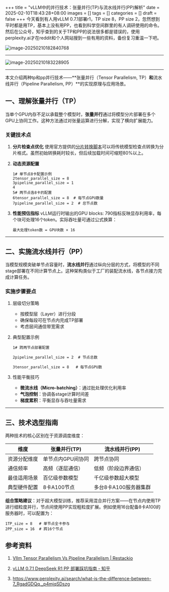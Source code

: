 +++
title = "vLLM中的并行技术：张量并行(TP)与流水线并行(PP)解析"
date = 2025-02-10T18:43:28+08:00
images = []
tags = []
categories = []
draft = false
+++
今天看到有人用vLLM 0.7.1部署r1，TP size 8，PP size 2，忽然想到平时都是用TP，基本上没有用PP，也看到科学空间群里的有人调研使用的命令。然后在公众号，知乎查到的关于TP和PP的说法很多都是错误的，使用perplexity.ai才在reddit和个人网站搜到一些有用的资料，备份复习重温一下吧。

![image-20250210182840768](/images/20250210-vllm-tp-pp-parallelism-explained/image-20250210182840768.png)

<!--more-->
---
![image-20250210183228905](/images/20250210-vllm-tp-pp-parallelism-explained/image-20250210183228905.png)

------

本文介绍两种tp和pp并行技术——**张量并行（Tensor Parallelism, TP）**和**流水线并行（Pipeline Parallelism, PP）**的实现原理与应用场景。


## 一、理解张量并行（TP）

当单个GPU内存不足以承载整个模型时，**张量并行**通过将模型分片部署在多个GPU上协同工作。这种方法通过对张量运算进行分解，实现了横向扩展能力。

### 关键技术点

1. **分片检查点优化**
   使用官方提供的[分片转换脚本](https://docs.vllm.ai/en/latest/getting_started/examples/save_sharded_state.html)可以将传统模型检查点转换为分片格式。虽然初始转换耗时较长，但后续加载时间可缩短80%以上。

2. **动态资源配置**

   ```properties
   1# 单节点8卡配置示例
   2tensor_parallel_size = 8
   3pipeline_parallel_size = 1
   4
   5# 两节点各8卡的配置
   6tensor_parallel_size = 8  # 每节点GPU数量
   7pipeline_parallel_size = 2  # 总节点数
   ```

3. **性能预估指标**
   vLLM运行时输出的GPU blocks: 790指标反映显存利用率，每个块可处理16个token。实际吞吐量可通过公式换算：

   ```
   最大处理token数 = GPU块数 × 16
   ```

------

## 二、实施流水线并行（PP）

当模型规模突破单节点容量时，**流水线并行**通过纵向分层的方式，将模型的不同stage部署在不同计算节点上。这种架构类似于工厂的装配流水线，各节点接力完成计算任务。



### 实施步骤要点

1. 层级切分策略

   - 按模型层（Layer）进行分段
   - 确保每段可在节点内完成TP部署
   - 考虑层间通信带宽需求

2. 典型配置示例

   ```properties
   1# 跨两节点部署配置
   
   2pipeline_parallel_size = 2  # 节点总数
   
   3tensor_parallel_size = 8   # 每节点GPU数
   ```

3. 性能平衡技巧

   - **微流水线（Micro-batching）**：通过批处理优化利用率
   - **气泡控制**：协调各stage计算时间差
   - **梯度累积**：平衡显存与吞吐量需求

------

## 三、技术选型指南

两种技术的核心区别在于资源调度维度：

| 维度         | 张量并行(TP)      | 流水线并行(PP)        |
| ------------ | ----------------- | --------------------- |
| 资源分配维度 | 单节点内GPU间协同 | 跨节点协同            |
| 通信频率     | 高频（逐层通信）  | 低频（阶段边界通信）  |
| 最佳适用场景 | 百亿级参数模型    | 千亿级参数超大模型    |
| 典型硬件配置 | 8卡A100节点       | 多台8卡A100服务器集群 |

**组合策略建议**：对于超大模型训练，推荐采用混合并行方案——在节点内使用TP进行细粒度并行，节点间使用PP实现粗粒度扩展。例如使用16台配备8卡A100的服务器时，可以配置为：

```properties
1TP_size = 8   # 单节点全卡参与
2PP_size = 16  # 跨16个节点
```

## 参考资料

1. [Vllm Tensor Parallelism Vs Pipeline Parallelism | Restackio](https://www.restack.io/p/vllm-answer-tensor-parallelism-vs-pipeline-parallelism-cat-ai)

2. [vLLM 0.7.1 DeepSeek R1 PP 部署踩坑指南 - 知乎](https://zhuanlan.zhihu.com/p/21064432691)

3. https://www.perplexity.ai/search/what-is-the-difference-between-7_RgadGDQq._p4mjqSDszg